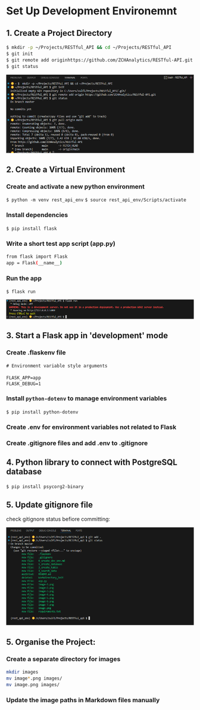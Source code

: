# Set Up Development Environemnt 

## 1. Create a Project Directory
```bash 
$ mkdir -p ~/Projects/RESTful_API && cd ~/Projects/RESTful_API
$ git init
$ git remote add originhttps://github.com/ZCHAnalytics/RESTful-API.git
$ git status
```

![alt text](images/image.png)

## 2. Create a Virtual Environment

### Create and activate a new python environment
`$ python -m venv rest_api_env`
`$ source rest_api_env/Scripts/activate`

### Install dependencies 
`$ pip install flask`

### Write a short test app script (app.py)

```bash
from flask import Flask
app = Flask(__name__)

```
### Run the app 
`$ flask run`

![alt text](images/image-1.png)

## 3. Start a Flask app in 'development' mode

### Create .flaskenv file  

```
# Environment variable style arguments

FLASK_APP=app
FLASK_DEBUG=1
```
### Install `python-dotenv` to manage environment variables

`$ pip install python-dotenv`

### Create .env for environment variables not related to Flask 

### Create .gitignore files and add .env to .gitignore 

## 4. Python library to connect with PostgreSQL database

`$ pip install psycorg2-binary`

## 5. Update gitignore file 

check gitignore status befiore committing:


![alt text](images/image-8.png)

## 5. Organise the Project:

### Create a separate directory for images
```bash
mkdir images  
mv image*.png images/
mv image.png images/
```

### Update the image paths in Markdown files manually
